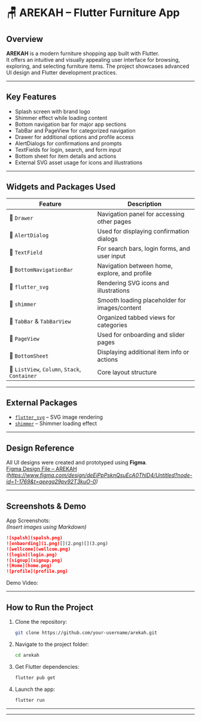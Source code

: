 # 🪑 AREKAH – Flutter Furniture App

## Overview

**AREKAH** is a modern furniture shopping app built with Flutter.  
It offers an intuitive and visually appealing user interface for browsing, exploring, and selecting furniture items. The project showcases advanced UI design and Flutter development practices.

---

##  Key Features

-  Splash screen with brand logo  
-  Shimmer effect while loading content  
-  Bottom navigation bar for major app sections  
-  TabBar and PageView for categorized navigation  
-  Drawer for additional options and profile access  
-  AlertDialogs for confirmations and prompts  
-  TextFields for login, search, and form input  
-  Bottom sheet for item details and actions  
-  External SVG asset usage for icons and illustrations  

---

##  Widgets and Packages Used

| Feature | Description |
|--------|-------------|
| 🔹 `Drawer` | Navigation panel for accessing other pages |
| 🔹 `AlertDialog` | Used for displaying confirmation dialogs |
| 🔹 `TextField` | For search bars, login forms, and user input |
| 🔹 `BottomNavigationBar` | Navigation between home, explore, and profile |
| 🔹 `flutter_svg` | Rendering SVG icons and illustrations |
| 🔹 `shimmer` | Smooth loading placeholder for images/content |
| 🔹 `TabBar` & `TabBarView` | Organized tabbed views for categories |
| 🔹 `PageView` | Used for onboarding and slider pages |
| 🔹 `BottomSheet` | Displaying additional item info or actions |
| 🔹 `ListView`, `Column`, `Stack`, `Container` | Core layout structure |

---

##  External Packages

- [`flutter_svg`](https://pub.dev/packages/flutter_svg) – SVG image rendering  
- [`shimmer`](https://pub.dev/packages/shimmer) – Shimmer loading effect

---

##  Design Reference

All UI designs were created and prototyped using **Figma**.  
 [Figma Design File – AREKAH](#) *(https://www.figma.com/design/deEiPpPsknQsuEcA0ThlD4/Untitled?node-id=1-1769&t=qeegq29pv92T3kuO-0)*

---

##  Screenshots & Demo

 App Screenshots:  
*(Insert images using Markdown)*  
```markdown
![spalsh](spalsh.png)
![onbaording](1.png)[](2.png)[](3.png)
![wellcome](wellcom.png)
![login](login.png)
![signup](signup.png)
![Home](home.png)
![profile](profile.png)

```

 Demo Video:  
[](AREKAH.mp4)

---

##  How to Run the Project

1. Clone the repository:
   ```bash
   git clone https://github.com/your-username/arekah.git
   ```
2. Navigate to the project folder:
   ```bash
   cd arekah
   ```
3. Get Flutter dependencies:
   ```bash
   flutter pub get
   ```
4. Launch the app:
   ```bash
   flutter run
   ```

---

 

---


